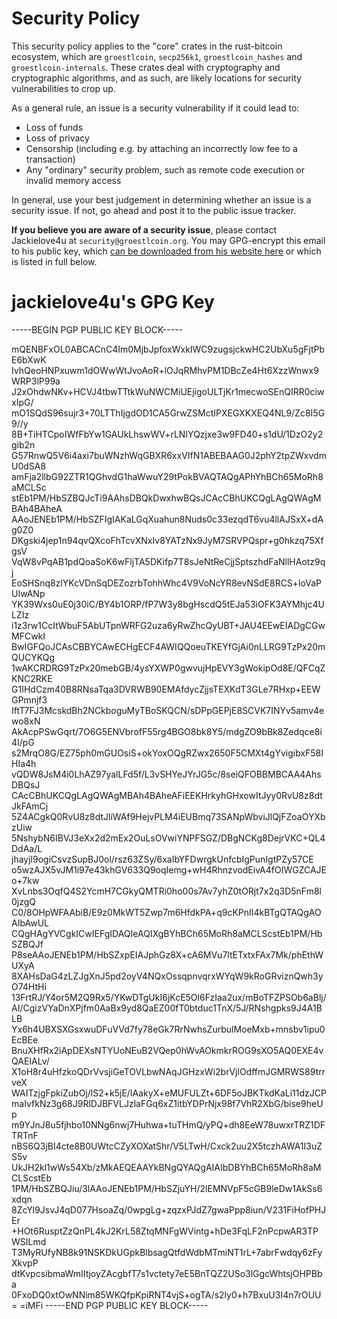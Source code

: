 # Security Policy

This security policy applies to the "core" crates in the rust-bitcoin ecosystem, which are
`groestlcoin`, `secp256k1`, `groestlcoin_hashes` and `groestlcoin-internals`. These crates deal with
cryptography and cryptographic algorithms, and as such, are likely locations for security
vulnerabilities to crop up.

As a general rule, an issue is a security vulnerability if it could lead to:

* Loss of funds
* Loss of privacy
* Censorship (including e.g. by attaching an incorrectly low fee to a transaction)
* Any "ordinary" security problem, such as remote code execution or invalid memory access

In general, use your best judgement in determining whether an issue is a security issue. If not,
go ahead and post it to the public issue tracker.

**If you believe you are aware of a security issue**, please contact Jackielove4u at
`security@groestlcoin.org`. You may GPG-encrypt this email to his public key, which
[can be downloaded from his website here](https://keybase.io/jackielove4u/pgp_keys.asc) or which is
listed in full below.

# jackielove4u's GPG Key

-----BEGIN PGP PUBLIC KEY BLOCK-----

mQENBFxOL0ABCACnC4Im0MjbJpfoxWxkIWC9zugsjckwHC2UbXu5gFjtPbE6bXwK
IvhQeoHNPxuwm1dOWwWtJvoAoR+lOJqRMhvPM1DBcZe4Ht6XzzWnwx9WRP3lP99a
J2xOhdwNKv+HCVJ4tbwTTtkWuNWCMiUEjigoULTjKr1mecwoSEnQIRR0ciwxIpG/
mO1SQdS96sujr3+70LTThIjgdOD1CA5GrwZSMctIPXEGXKXEQ4NL9/Zc8I5G9//y
8B+TiHTCpoIWfFbYw1GAUkLhswWV+rLNIYQzjxe3w9FD40+s1dU/1DzO2y2gib2n
G57RnwQ5V6i4axi7buWNzhWqGBXR6xxVIfN1ABEBAAG0J2phY2tpZWxvdmU0dSA8
amFja2llbG92ZTR1QGhvdG1haWwuY29tPokBVAQTAQgAPhYhBCh65MoRh8aMCLSc
stEb1PM/HbSZBQJcTi9AAhsDBQkDwxhwBQsJCAcCBhUKCQgLAgQWAgMBAh4BAheA
AAoJENEb1PM/HbSZFIgIAKaLGqXuahun8Nuds0c33ezqdT6vu4llAJSxX+dAg0Z0
DKgski4jep1n94qvQXcoFhTcvXNxIv8YATzNx9JyM7SRVPQspr+g0hkzq75XfgsV
VqW8vPqAB1pdQoaSoK6wFljTA5DKifp7T8sJeNtReCjjSptszhdFaNllHAotz9qj
EoSHSnq8zlYKcVDnSqDEZozrbTohhWhc4V9VoNcYR8evNSdE8RCS+loVaPUIwANp
YK39Wxs0uE0j30iC/BY4b1ORP/fP7W3y8bgHscdQ5tEJa53iOFK3AYMhjc4ULZIz
i1z3rw1CcItWbuF5AbUTpnWRFG2uza6yRwZhcQyUBT+JAU4EEwEIADgCGwMFCwkI
BwIGFQoJCAsCBBYCAwECHgECF4AWIQQoeuTKEYfGjAi0nLLRG9TzPx20mQUCYKQg
1wAKCRDRG9TzPx20mebGB/4ysYXWP0gwvujHpEVY3gWokipOd8E/QFCqZKNC2RKE
G1IHdCzm40B8RNsaTqa3DVRWB90EMAfdycZjjsTEXKdT3GLe7RHxp+EEWGPmnjf3
IftT7FJ3McskdBh2NCkboguMyTBoSKQCN/sDPpGEPjE8SCVK7INYv5amv4ewo8xN
AkAcpPSwGqrt/7O6G5ENVbrofF55rg4BGO8bk8Y5/mdgZO9bBk8Zedqce8i4I/pG
s2MrqO8G/EZ75ph0mGUOsiS+okYoxOQgRZwx2650F5CMXt4gYvigibxF58IHIa4h
vQDW8JsM4i0LhAZ97yalLFd5f/L3vSHYeJYrJG5c/8seiQFOBBMBCAA4AhsDBQsJ
CAcCBhUKCQgLAgQWAgMBAh4BAheAFiEEKHrkyhGHxowItJyy0RvU8z8dtJkFAmCj
5Z4ACgkQ0RvU8z8dtJliWAf9HejvPLM4iEUBmq73SANpWbviJlQjFZoaOYXbzUiw
5NshybN6IBVJ3eXx2d2mEx2OuLsOVwiYNPFSGZ/DBgNCKg8DejrVKC+QL4DdAa/L
jhayjl9ogiCsvzSupBJ0ol/rsz63ZSy/6xaIbYFDwrgkUnfcbIgPunIgtPZy57CE
o5wzAJX5vJM1i97e43khGV633Q9oqIemg+wH4RhnzvodEivA4fOIWGZCAJEo+7kw
XvLnbs3OqfQ4S2YcmH7CGkyQMTRi0ho00s7Av7yhZ0tORjt7x2q3D5nFm8l0jzgQ
C0/8OHpWFAAbiB/E9z0MkWT5Zwp7m6HfdkPA+q9cKPnII4kBTgQTAQgAOAIbAwUL
CQgHAgYVCgkICwIEFgIDAQIeAQIXgBYhBCh65MoRh8aMCLScstEb1PM/HbSZBQJf
P8seAAoJENEb1PM/HbSZxpEIAJphGz8X+cA6MVu7ltETxtxFAx7Mk/phEthWUXyA
8XAHsDaG4zLZJgXnJ5pd2oyV4NQxOssqpnvqrxWYqW9kRoGRviznQwh3yO74HtHi
13FrtRJ/Y4or5M2Q9Rx5/YKwDTgUkI6jKcE5Ol6FzIaa2ux/mBoTFZPSOb6aBlj/
AI/CgizVYaDnXPjfm0AaBx9yd8QaEZ00fT0btduc1TnX/5J/RNshgpks9J4A1BLB
Yx6h4UBXSXGsxwuDFuVVd7fy78eGk7RrNwhsZurbulMoeMxb+mnsbv1ipu0EcBEe
BnuXHfRx2iApDEXsNTYUoNEuB2VQep0hWvAOkmkrROG9sXO5AQ0EXE4vQAEIALv/
X1oH8r4uHfzkoQDrVvsjiGeTOVLbwNAqJGHzxWi2brVjlOdffmJGMRWS89trrveX
WAITzjgFpkiZubOj/lS2+k5jE/IAakyX+eMUFULZt+6DF5oJBKTkdKaLi11dzJCP
maIvfkNz3g68J9RlDJBFVLJzlaFGq6xZ1itbYDPrNjx98f7VhR2XbG/bise9heUp
m9YJnJ8u5fjhbo10NNg6nwj7Huhwa+tuTHmQ/yPQ+dh8EeW78uwxrTRZ1DFTRTnF
nBS6Q3jBI4cte8B0UWtcCZyXOXatShr/V5LTwH/Cxck2uu2X5tczhAWA1I3uZS5v
UkJH2kl1wWs54Xb/zMkAEQEAAYkBNgQYAQgAIAIbDBYhBCh65MoRh8aMCLScstEb
1PM/HbSZBQJiu/3lAAoJENEb1PM/HbSZjuYH/2lEMNVpF5cGB9leDw1AkSs6xdqn
8ZcYl9JsvJ4qD077HsoaZq/0wpgLg+zqzxPJdZ7gwaPpp8iun/V231FiHofPHJEr
+HOt6RusptZzQnPL4kJ2KrL58ZtqMNFgWVintg+hDe3FqLF2nPcpwAR3TPWSILmd
T3MyRUfyNB8k91NSKDkUGpkBlbsagQtfdWdbMTmiNT1rL+7abrFwdqy6zFyXkvpP
dtKvpcsibmaWmIItjoyZAcgbfT7s1vctety7eE5BnTQZ2USo3lGgcWhtsjOHPBba
0FxoDQ0xtOwNNim85WKQfpKpiRNT4vjS+ogTA/s2ly0+h7BxuU3I4n7rOUU=
=iMFi
-----END PGP PUBLIC KEY BLOCK-----
